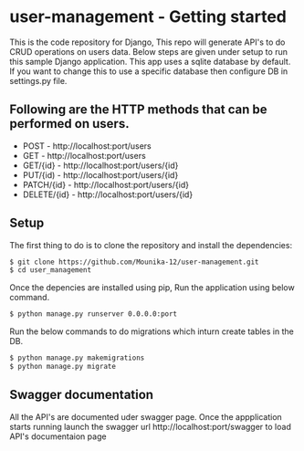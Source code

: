 # user-management - Getting started
This is the code repository for Django, This repo will generate API's to do CRUD operations on users data.
Below steps are given under setup to run this sample Django application. This app uses a sqlite database by default. If you want to change this to use a specific database then configure DB in settings.py file.


## Following are the HTTP methods that can be performed on users.
* POST - http://localhost:port/users
* GET - http://localhost:port/users
* GET/{id} - http://localhost:port/users/{id}
* PUT/{id) - http://localhost:port/users/{id}
* PATCH/{id} - http://localhost:port/users/{id}
* DELETE/{id} - http://localhost:port/users/{id}

## Setup

The first thing to do is to clone the repository and install the dependencies:

```sh
$ git clone https://github.com/Mounika-12/user-management.git
$ cd user_management
```
Once the depencies are installed using pip, Run the application using below command.

```sh
$ python manage.py runserver 0.0.0.0:port
```
Run the below commands to do migrations which inturn create tables in the DB.

```sh
$ python manage.py makemigrations
$ python manage.py migrate
```

## Swagger documentation

All the API's are documented uder swagger page. Once the appplication starts running launch the swagger url http://localhost:port/swagger to load API's documentaion page

